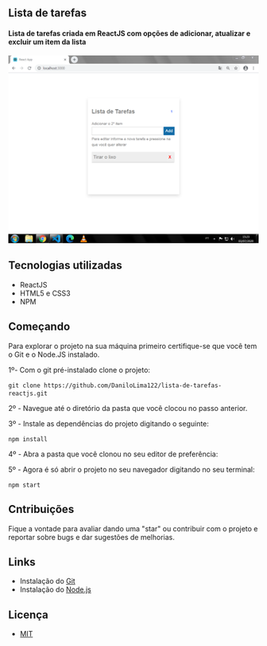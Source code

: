 ## Lista de tarefas
#### Lista de tarefas criada em ReactJS com opções de adicionar, atualizar e excluir um item da lista

![](lista.png)


## Tecnologias utilizadas

- ReactJS
- HTML5 e CSS3
- NPM

## Começando

Para explorar o projeto na sua máquina primeiro certifique-se que você tem o Git e o Node.JS instalado.

1º- Com o git pré-instalado clone o projeto:

~~~shell
git clone https://github.com/DaniloLima122/lista-de-tarefas-reactjs.git
~~~

2º - Navegue até o diretório da pasta que você clocou no passo anterior.

3º - Instale as dependências do projeto digitando o seguinte:
~~~shell
npm install
~~~

4º - Abra a pasta que você clonou no seu editor de preferência:

5º - Agora é só abrir o projeto no seu navegador digitando no seu terminal:
~~~shell
npm start
~~~


## Cntribuições

Fique a vontade para avaliar dando uma "star" ou contribuir com o projeto e reportar sobre bugs e dar sugestões de melhorias.


## Links

- Instalação do [Git](https://git-scm.com/)
- Instalação do [Node.js](https://nodejs.org/en/download/) 

## Licença
- [MIT](LICENSE.md)


